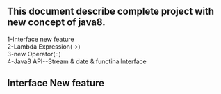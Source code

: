 This document describe complete project with new concept of java8.
-------------------------------------------------------------------------
1-Interface new feature <br>
2-Lambda Expression(->) <br>
3-new Operator(::) <br>
4-Java8 API--Stream & date & functinalInterface <br>

Interface New feature
-----------------------
